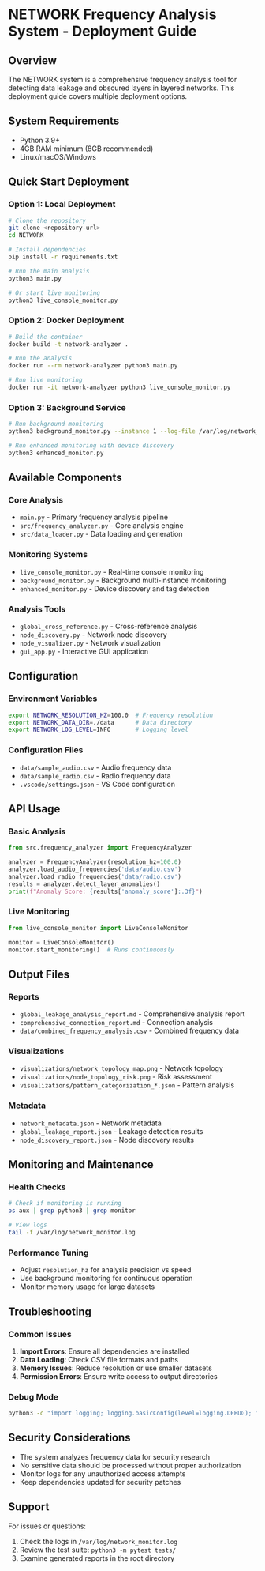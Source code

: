 # NETWORK Frequency Analysis System - Deployment Guide

## Overview
The NETWORK system is a comprehensive frequency analysis tool for detecting data leakage and obscured layers in layered networks. This deployment guide covers multiple deployment options.

## System Requirements
- Python 3.9+
- 4GB RAM minimum (8GB recommended)
- Linux/macOS/Windows

## Quick Start Deployment

### Option 1: Local Deployment
```bash
# Clone the repository
git clone <repository-url>
cd NETWORK

# Install dependencies
pip install -r requirements.txt

# Run the main analysis
python3 main.py

# Or start live monitoring
python3 live_console_monitor.py
```

### Option 2: Docker Deployment
```bash
# Build the container
docker build -t network-analyzer .

# Run the analysis
docker run --rm network-analyzer python3 main.py

# Run live monitoring
docker run -it network-analyzer python3 live_console_monitor.py
```

### Option 3: Background Service
```bash
# Run background monitoring
python3 background_monitor.py --instance 1 --log-file /var/log/network_monitor.log

# Run enhanced monitoring with device discovery
python3 enhanced_monitor.py
```

## Available Components

### Core Analysis
- `main.py` - Primary frequency analysis pipeline
- `src/frequency_analyzer.py` - Core analysis engine
- `src/data_loader.py` - Data loading and generation

### Monitoring Systems
- `live_console_monitor.py` - Real-time console monitoring
- `background_monitor.py` - Background multi-instance monitoring
- `enhanced_monitor.py` - Device discovery and tag detection

### Analysis Tools
- `global_cross_reference.py` - Cross-reference analysis
- `node_discovery.py` - Network node discovery
- `node_visualizer.py` - Network visualization
- `gui_app.py` - Interactive GUI application

## Configuration

### Environment Variables
```bash
export NETWORK_RESOLUTION_HZ=100.0  # Frequency resolution
export NETWORK_DATA_DIR=./data      # Data directory
export NETWORK_LOG_LEVEL=INFO       # Logging level
```

### Configuration Files
- `data/sample_audio.csv` - Audio frequency data
- `data/sample_radio.csv` - Radio frequency data
- `.vscode/settings.json` - VS Code configuration

## API Usage

### Basic Analysis
```python
from src.frequency_analyzer import FrequencyAnalyzer

analyzer = FrequencyAnalyzer(resolution_hz=100.0)
analyzer.load_audio_frequencies('data/audio.csv')
analyzer.load_radio_frequencies('data/radio.csv')
results = analyzer.detect_layer_anomalies()
print(f"Anomaly Score: {results['anomaly_score']:.3f}")
```

### Live Monitoring
```python
from live_console_monitor import LiveConsoleMonitor

monitor = LiveConsoleMonitor()
monitor.start_monitoring()  # Runs continuously
```

## Output Files

### Reports
- `global_leakage_analysis_report.md` - Comprehensive analysis report
- `comprehensive_connection_report.md` - Connection analysis
- `data/combined_frequency_analysis.csv` - Combined frequency data

### Visualizations
- `visualizations/network_topology_map.png` - Network topology
- `visualizations/node_topology_risk.png` - Risk assessment
- `visualizations/pattern_categorization_*.json` - Pattern analysis

### Metadata
- `network_metadata.json` - Network metadata
- `global_leakage_report.json` - Leakage detection results
- `node_discovery_report.json` - Node discovery results

## Monitoring and Maintenance

### Health Checks
```bash
# Check if monitoring is running
ps aux | grep python3 | grep monitor

# View logs
tail -f /var/log/network_monitor.log
```

### Performance Tuning
- Adjust `resolution_hz` for analysis precision vs speed
- Use background monitoring for continuous operation
- Monitor memory usage for large datasets

## Troubleshooting

### Common Issues
1. **Import Errors**: Ensure all dependencies are installed
2. **Data Loading**: Check CSV file formats and paths
3. **Memory Issues**: Reduce resolution or use smaller datasets
4. **Permission Errors**: Ensure write access to output directories

### Debug Mode
```bash
python3 -c "import logging; logging.basicConfig(level=logging.DEBUG); from src.frequency_analyzer import FrequencyAnalyzer; analyzer = FrequencyAnalyzer(); print('Debug mode enabled')"
```

## Security Considerations
- The system analyzes frequency data for security research
- No sensitive data should be processed without proper authorization
- Monitor logs for any unauthorized access attempts
- Keep dependencies updated for security patches

## Support
For issues or questions:
1. Check the logs in `/var/log/network_monitor.log`
2. Review the test suite: `python3 -m pytest tests/`
3. Examine generated reports in the root directory
